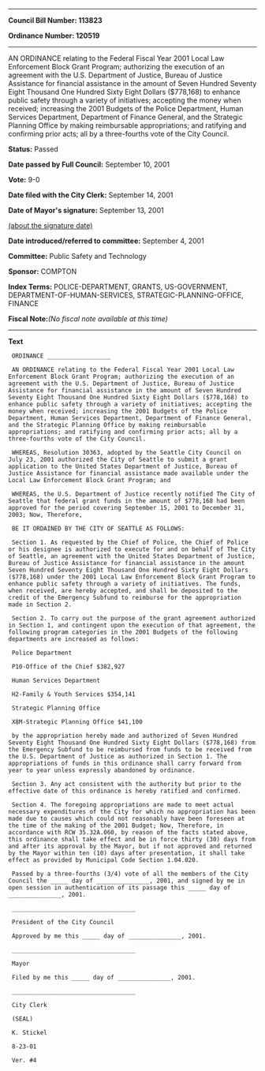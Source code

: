 

********

**Council Bill Number: 113823**
   
**Ordinance Number: 120519**
********

 AN ORDINANCE relating to the Federal Fiscal Year 2001 Local Law Enforcement Block Grant Program; authorizing the execution of an agreement with the U.S. Department of Justice, Bureau of Justice Assistance for financial assistance in the amount of Seven Hundred Seventy Eight Thousand One Hundred Sixty Eight Dollars ($778,168) to enhance public safety through a variety of initiatives; accepting the money when received; increasing the 2001 Budgets of the Police Department, Human Services Department, Department of Finance General, and the Strategic Planning Office by making reimbursable appropriations; and ratifying and confirming prior acts; all by a three-fourths vote of the City Council.

**Status:** Passed
   
**Date passed by Full Council:** September 10, 2001
   
**Vote:** 9-0
   
**Date filed with the City Clerk:** September 14, 2001
   
**Date of Mayor's signature:** September 13, 2001
   
[(about the signature date)](/~public/approvaldate.htm)
   
   
   
**Date introduced/referred to committee:** September 4, 2001
   
**Committee:** Public Safety and Technology
   
**Sponsor:** COMPTON
   
   
**Index Terms:** POLICE-DEPARTMENT, GRANTS, US-GOVERNMENT, DEPARTMENT-OF-HUMAN-SERVICES, STRATEGIC-PLANNING-OFFICE, FINANCE

**Fiscal Note:**_(No fiscal note available at this time)_

********

**Text**
   
```
 ORDINANCE __________________

 AN ORDINANCE relating to the Federal Fiscal Year 2001 Local Law Enforcement Block Grant Program; authorizing the execution of an agreement with the U.S. Department of Justice, Bureau of Justice Assistance for financial assistance in the amount of Seven Hundred Seventy Eight Thousand One Hundred Sixty Eight Dollars ($778,168) to enhance public safety through a variety of initiatives; accepting the money when received; increasing the 2001 Budgets of the Police Department, Human Services Department, Department of Finance General, and the Strategic Planning Office by making reimbursable appropriations; and ratifying and confirming prior acts; all by a three-fourths vote of the City Council.

 WHEREAS, Resolution 30363, adopted by the Seattle City Council on July 23, 2001 authorized the City of Seattle to submit a grant application to the United States Department of Justice, Bureau of Justice Assistance for financial assistance made available under the Local Law Enforcement Block Grant Program; and

 WHEREAS, the U.S. Department of Justice recently notified The City of Seattle that federal grant funds in the amount of $778,168 had been approved for the period covering September 15, 2001 to December 31, 2003; Now, Therefore,

 BE IT ORDAINED BY THE CITY OF SEATTLE AS FOLLOWS:

 Section 1. As requested by the Chief of Police, the Chief of Police or his designee is authorized to execute for and on behalf of The City of Seattle, an agreement with the United States Department of Justice, Bureau of Justice Assistance for financial assistance in the amount Seven Hundred Seventy Eight Thousand One Hundred Sixty Eight Dollars ($778,168) under the 2001 Local Law Enforcement Block Grant Program to enhance public safety through a variety of initiatives. The funds, when received, are hereby accepted, and shall be deposited to the credit of the Emergency Subfund to reimburse for the appropriation made in Section 2.

 Section 2. To carry out the purpose of the grant agreement authorized in Section 1, and contingent upon the execution of that agreement, the following program categories in the 2001 Budgets of the following departments are increased as follows:

 Police Department

 P10-Office of the Chief $382,927

 Human Services Department

 H2-Family & Youth Services $354,141

 Strategic Planning Office

 X8M-Strategic Planning Office $41,100

 by the appropriation hereby made and authorized of Seven Hundred Seventy Eight Thousand One Hundred Sixty Eight Dollars ($778,168) from the Emergency Subfund to be reimbursed from funds to be received from the U.S. Department of Justice as authorized in Section 1. The appropriations of funds in this ordinance shall carry forward from year to year unless expressly abandoned by ordinance.

 Section 3. Any act consistent with the authority but prior to the effective date of this ordinance is hereby ratified and confirmed.

 Section 4. The foregoing appropriations are made to meet actual necessary expenditures of the City for which no appropriation has been made due to causes which could not reasonably have been foreseen at the time of the making of the 2001 Budget; Now, Therefore, in accordance with RCW 35.32A.060, by reason of the facts stated above, this ordinance shall take effect and be in force thirty (30) days from and after its approval by the Mayor, but if not approved and returned by the Mayor within ten (10) days after presentation, it shall take effect as provided by Municipal Code Section 1.04.020.

 Passed by a three-fourths (3/4) vote of all the members of the City Council the _____ day of _______________, 2001, and signed by me in open session in authentication of its passage this _____ day of _______________, 2001.

 ___________________________________

 President of the City Council

 Approved by me this _____ day of _______________, 2001.

 ___________________________________

 Mayor

 Filed by me this _____ day of _______________, 2001.

 ___________________________________

 City Clerk

 (SEAL)

 K. Stickel

 8-23-01

 Ver. #4

```
